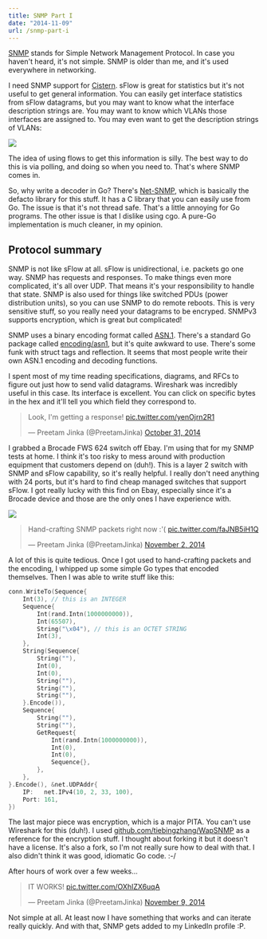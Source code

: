 ```yaml
---
title: SNMP Part I
date: "2014-11-09"
url: /snmp-part-i
---
```



[SNMP](https://en.wikipedia.org/wiki/Simple_Network_Management_Protocol) stands for Simple Network Management Protocol.
In case you haven't heard, it's not simple. SNMP is older than me, and it's used everywhere in networking.

I need SNMP support for [Cistern](https://github.com/Preetam/cistern). sFlow is great for statistics
but it's not useful to get general information. You can easily get interface statistics from sFlow datagrams,
but you may want to know what the interface description strings are. You may want to know which VLANs those interfaces
are assigned to. You may even want to get the description strings of VLANs:

![](/img/copied/posts/snmp-part-i/observium-vlans.png)

The idea of using flows to get this information is silly. The best way to do this is via polling, and doing so when you need to.
That's where SNMP comes in.

So, why write a decoder in Go? There's [Net-SNMP](https://net-snmp.sourceforge.net/), which is basically the defacto
library for this stuff. It has a C library that you can easily use from Go. The issue is that it's not thread safe.
That's a little annoying for Go programs. The other issue is that I dislike using cgo. A pure-Go implementation
is much cleaner, in my opinion.

Protocol summary
---
SNMP is not like sFlow at all. sFlow is unidirectional, i.e. packets go one way. SNMP has requests and responses.
To make things even more complicated, it's all over UDP. That means it's your responsibility to handle that state.
SNMP is also used for things like switched PDUs (power distribution units), so you can use SNMP to do remote reboots.
This is very sensitive stuff, so you really need your datagrams to be encryped. SNMPv3 supports encryption, which is
great but complicated!

SNMP uses a binary encoding format called [ASN.1](https://en.wikipedia.org/wiki/Abstract_Syntax_Notation_One). There's a
standard Go package called [encoding/asn1](https://golang.org/pkg/encoding/asn1/), but it's quite awkward to use. There's
some funk with struct tags and reflection. It seems that most people write their own ASN.1 encoding and decoding functions.

I spent most of my time reading specifications, diagrams, and RFCs to figure out just how to send valid datagrams.
Wireshark was incredibly useful in this case. Its interface is excellent. You can click on specific bytes in the hex and it'll
tell you which field they correspond to.

<blockquote class="twitter-tweet" lang="en"><p>Look, I&#39;m getting a response! <a href="https://t.co/yenOjrn2R1">pic.twitter.com/yenOjrn2R1</a></p>&mdash; Preetam Jinka (@PreetamJinka) <a href="https://twitter.com/PreetamJinka/status/528057163806437376">October 31, 2014</a></blockquote>
<script async src="//platform.twitter.com/widgets.js" charset="utf-8"></script>

I grabbed a Brocade FWS 624 switch off Ebay. I'm using that for my SNMP tests at home. I think it's too risky to mess around
with production equipment that customers depend on (duh!). This is a layer 2 switch with SNMP and sFlow capability, so it's really helpful.
I really don't need anything with 24 ports, but it's hard to find cheap managed switches that support sFlow. I got really lucky with this find
on Ebay, especially since it's a Brocade device and those are the only ones I have experience with.

![](/img/copied/posts/snmp-part-i/fws-624.jpg)

<blockquote class="twitter-tweet" lang="en"><p>Hand-crafting SNMP packets right now :&#39;( <a href="https://t.co/faJNB5iH1Q">pic.twitter.com/faJNB5iH1Q</a></p>&mdash; Preetam Jinka (@PreetamJinka) <a href="https://twitter.com/PreetamJinka/status/528811871567347713">November 2, 2014</a></blockquote>
<script async src="//platform.twitter.com/widgets.js" charset="utf-8"></script>

A lot of this is quite tedious. Once I got used to hand-crafting packets and the encoding, I whipped up some simple
Go types that encoded themselves. Then I was able to write stuff like this:

```go
conn.WriteTo(Sequence{
	Int(3), // this is an INTEGER
	Sequence{
		Int(rand.Intn(1000000000)),
		Int(65507),
		String("\x04"), // this is an OCTET STRING
		Int(3),
	},
	String(Sequence{
		String(""),
		Int(0),
		Int(0),
		String(""),
		String(""),
		String(""),
	}.Encode()),
	Sequence{
		String(""),
		String(""),
		GetRequest{
			Int(rand.Intn(1000000000)),
			Int(0),
			Int(0),
			Sequence{},
		},
	},
}.Encode(), &net.UDPAddr{
	IP:   net.IPv4(10, 2, 33, 100),
	Port: 161,
})
```

The last major piece was encryption, which is a major PITA. You can't use Wireshark for this (duh!).
I used [github.com/tiebingzhang/WapSNMP](https://github.com/tiebingzhang/WapSNMP/) as a reference for the
encryption stuff. I thought about forking it but it doesn't have a license. It's also a fork, so I'm not
really sure how to deal with that. I also didn't think it was good, idiomatic Go code. :-/

After hours of work over a few weeks...

<blockquote class="twitter-tweet" lang="en"><p>IT WORKS! <a href="https://t.co/OXhIZX6uqA">pic.twitter.com/OXhIZX6uqA</a></p>&mdash; Preetam Jinka (@PreetamJinka) <a href="https://twitter.com/PreetamJinka/status/531541736062214144">November 9, 2014</a></blockquote>
<script async src="//platform.twitter.com/widgets.js" charset="utf-8"></script>

Not simple at all. At least now I have something that works and can iterate really quickly. And with that,
SNMP gets added to my LinkedIn profile :P.
